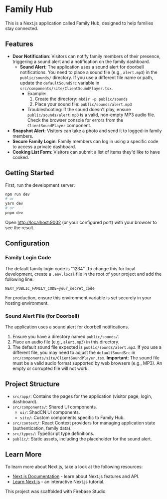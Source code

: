 
# Family Hub

This is a Next.js application called Family Hub, designed to help families stay connected.

## Features

- **Door Notification**: Visitors can notify family members of their presence, triggering a sound alert and a notification on the family dashboard.
  - **Sound Alert**: The application uses a sound alert for doorbell notifications. You need to place a sound file (e.g., `alert.mp3`) in the `public/sounds/` directory. If you use a different file name or path, update the `defaultSoundSrc` variable in `src/components/site/ClientSoundPlayer.tsx`.
    - Example:
      1. Create the directory: `mkdir -p public/sounds`
      2. Place your sound file: `public/sounds/alert.mp3`
    - Troubleshooting: If the sound doesn't play, ensure `public/sounds/alert.mp3` is a valid, non-empty MP3 audio file. Check the browser console for errors from the `ClientSoundPlayer` component.
- **Snapshot Alert**: Visitors can take a photo and send it to logged-in family members.
- **Secure Family Login**: Family members can log in using a specific code to access a private dashboard.
- **Cooking List Form**: Visitors can submit a list of items they'd like to have cooked.

## Getting Started

First, run the development server:

```bash
npm run dev
# or
yarn dev
# or
pnpm dev
```

Open [http://localhost:9002](http://localhost:9002) (or your configured port) with your browser to see the result.

## Configuration

### Family Login Code
The default family login code is "1234". To change this for local development, create a `.env.local` file in the root of your project and add the following line:
```
NEXT_PUBLIC_FAMILY_CODE=your_secret_code
```
For production, ensure this environment variable is set securely in your hosting environment.

### Sound Alert File (for Doorbell)
The application uses a sound alert for doorbell notifications.
1. Ensure you have a directory named `public/sounds/`.
2. Place an audio file (e.g., `alert.mp3`) in this directory.
3. The default sound file expected is `public/sounds/alert.mp3`. If you use a different file, you may need to adjust the `defaultSoundSrc` in `src/components/site/ClientSoundPlayer.tsx`.
**Important**: The sound file must be a valid audio format supported by web browsers (e.g., MP3). An empty or corrupted file will not work.

## Project Structure

- `src/app/`: Contains the pages for the application (visitor page, login, dashboard).
- `src/components/`: Shared UI components.
  - `ui/`: ShadCN UI components.
  - `site/`: Custom components specific to Family Hub.
- `src/context/`: React Context providers for managing application state (authentication, family data).
- `src/types/`: TypeScript type definitions.
- `public/`: Static assets, including the placeholder for the sound alert.

## Learn More

To learn more about Next.js, take a look at the following resources:

- [Next.js Documentation](https://nextjs.org/docs) - learn about Next.js features and API.
- [Learn Next.js](https://nextjs.org/learn) - an interactive Next.js tutorial.

This project was scaffolded with Firebase Studio.
